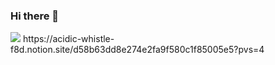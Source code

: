 ### Hi there 👋
<img src="https://acidic-whistle-f8d.notion.site/d5863dd8e274e2fa9f580c1f85005e5?pvs=4/badge/Portflio-000000?style=flat&logo=notion&logoColor=white" />
https://acidic-whistle-f8d.notion.site/d58b63dd8e274e2fa9f580c1f85005e5?pvs=4
<!--
**kkchanss/kkchanss** is a ✨ _special_ ✨ repository because its `README.md` (this file) appears on your GitHub profile.

Here are some ideas to get you started:

- 🔭 I’m currently working on ...
- 🌱 I’m currently learning ...
- 👯 I’m looking to collaborate on ...
- 🤔 I’m looking for help with ...
- 💬 Ask me about ...
- 📫 How to reach me: ...
- 😄 Pronouns: ...
- ⚡ Fun fact: ...
-->
